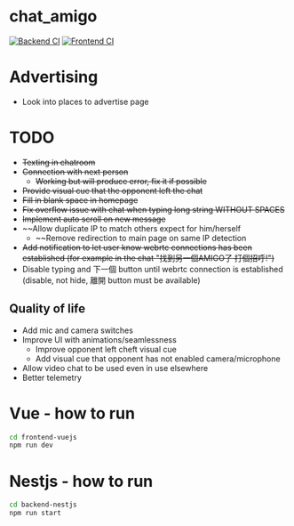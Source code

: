 # chat_amigo

[![Backend CI](https://github.com/momipochi/taiwan_amigo/actions/workflows/main_backend.yml/badge.svg)](https://github.com/momipochi/taiwan_amigo/actions/workflows/main_backend.yml)
[![Frontend CI](https://github.com/momipochi/taiwan_amigo/actions/workflows/main_frontend.yml/badge.svg)](https://github.com/momipochi/taiwan_amigo/actions/workflows/main_frontend.yml)

# Advertising
- Look into places to advertise page

# TODO
- ~~Texting in chatroom~~
- ~~Connection with next person~~
    - ~~Working but will produce error, fix it if possible~~
- ~~Provide visual cue that the opponent left the chat~~
- ~~Fill in blank space in homepage~~
- ~~Fix overflow issue with chat when typing long string WITHOUT SPACES~~
- ~~Implement auto scroll on new message~~
- ~~Allow duplicate IP to match others expect for him/herself
    - ~~Remove redirection to main page on same IP detection
- ~~Add notification to let user know webrtc connections has been established (for example in the chat "找到另一個AMIGO了 打個招呼!")~~
- Disable typing and 下一個 button until webrtc connection is established (disable, not hide, 離開 button must be available)
## Quality of life
- Add mic and camera switches
- Improve UI with animations/seamlessness
    - Improve opponent left cheft visual cue
    - Add visual cue that opponent has not enabled camera/microphone
- Allow video chat to be used even in use elsewhere
- Better telemetry

# Vue - how to run

```sh
cd frontend-vuejs
npm run dev
```

# Nestjs - how to run
```sh
cd backend-nestjs
npm run start
```